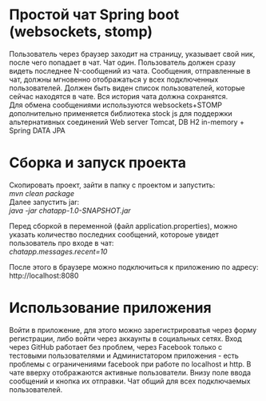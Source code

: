 Простой чат Spring boot (websockets, stomp)
===============================
Пользователь через браузер заходит на страницу, указывает свой ник, после чего попадает в чат. Чат один. Пользователь должен сразу видеть последнее N-сообщений из чата. Сообщения, отправленные в чат, должны мгновенно отображаться у всех подключенных пользователей. Должен быть виден список пользователей, которые сейчас находятся в чате. Вся история чата должна сохранятся.
<br>
Для обмена сообщениями используются websockets+STOMP дополнительно применяется библиотека stock js для поддержки альтернативных соединений
Web server Tomcat, DB H2 in-memory + Spring DATA JPA 
 
Сборка и запуск проекта
===============
Скопировать проект, зайти в папку с проектом и запустить: <br>
_mvn clean package_ <br>
Далее запустить jar:<br>
_java -jar chatapp-1.0-SNAPSHOT.jar_

Перед сборкой в переменной (файл application.properties), можно указать количество последних сообщений, котороые увидет пользователь про входе в чат: <br>
_chatapp.messages.recent=10_

После этого в браузере можно подключиться к приложению по адресу:
http://localhost:8080

Использование приложения
===============
Войти в приложение, для этого можно зарегистрироватья через форму регистрации, либо войти через аккаунты в социальных сетях. Вход через GitHub работает без проблем, через Facebook только с тестовыми пользователями и Администатором приложения - есть проблемы с ограничениями facebook при работе по localhost и http. В чате вверху отображаются активные пользователи. Внизу поле ввода сообщений 
и кнопка их отправки. Чат общий для всех подключаемых пользователей.
